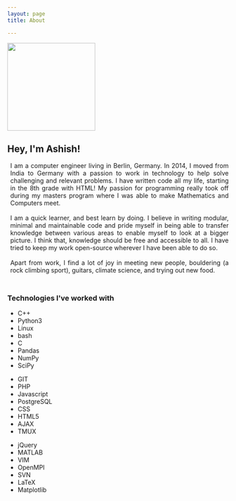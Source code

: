```yaml
---
layout: page
title: About

---
```


<div class="project-list">

<img src="{{site.baseurl}}/assets/img/ashish_vinayak-circle.png" width="200" height="200" style="align-self: center">


<h2>Hey, I'm Ashish!</h2> 
<div align="justify" style="margin-left: 5pt;">
I am a computer engineer living in Berlin, Germany. 
In 2014, I moved from India to Germany with a passion to work in technology to help solve challenging and relevant problems.
I have written code all my life, starting in the 8th grade with HTML! My passion for programming really took off during my masters program
where I was able to make Mathematics and Computers meet. 
<br><br>
I am a quick learner, and best learn by doing. I believe in writing modular, minimal and maintainable code 
and pride myself in being able to transfer knowledge between various areas to enable myself to look at a bigger picture.
I think that, knowledge should be free and accessible to all. I have tried to keep my work open-source wherever I have been able to do so. 
<br><br>
Apart from work, I find a lot of joy in meeting new people, bouldering (a rock climbing sport), guitars, climate science, and trying out new food.
</div>
<br> <br>
<h3 style="margin-top: 8pt;">Technologies I've worked with <i class="fa fa-laptop-code"></i></h3>

<div align="left" class="tech-list">
<div>
<ul>
    <li> C++ <i class="fa fa-star" style="color: gold" title="I have worked with C++ for 4+ years. I simply love STL!"></i></li>
    <li> Python3 <i class="fa fa-star" style="color: gold" title="Python is my favorite scripting language! 6+ years"></i></li>
    <li> Linux <i class="fa fa-heart" style="color: red" title="I love working on Linux. I switched in 2013 and have never gone back!"></i></li>
    <li> bash <i class="fa fa-star" style="color: gold" title="I have worked with Fish and still prefer bash."></i></li>
    <li> C </li>
    <li> Pandas</li>
    <li> NumPy </li>
    <li> SciPy</li>
</ul>
</div>
<div>
<ul>
    <li> GIT <i class="fa fa-star" style="color: gold" title="Everytime I submit a pull request, I thank Linus for GIT. I have been using it for 4+ years now."></i></li>
    <li> PHP <i class="fa fa-star" style="color: gold" title="I have done some really interesting content management development in PHP. Check out my Portfolio."></i></li>
    <li> Javascript <i class="fa fa-star" style="color: gold;" title="I have picked up on Javascript recently and find it to be fascinating language!"></i></li>
    <li> PostgreSQL </li>
    <li> CSS </li>
    <li> HTML5 </li>
    <li> AJAX </li> 
    <li> TMUX <i class="fa fa-heart" style="color: red;" title="Thank god for TMUX!"></i></li> 
</ul>
</div>
<div>
<ul>
    <li> jQuery <i class="fa fa-heart" style="color: red;" title="I'm improving my jQuery at the moment. I also love the jQuery UI library."></i></li>
    <li> MATLAB </li>
    <li> VIM <i class="fa fa-heart" style="color: red" title="I switched to VIM in 2021 after using it for 5+ years and fiddling around with a bunch of IDEs. Hit me up for my vimrc. :) "></i></li>
    <li> OpenMPI </li>
    <li> SVN </li>
    <li> LaTeX </li>
    <li> Matplotlib </li>
</ul>
</div>
</div>
</div>
